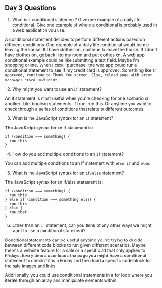 ## Day 3 Questions

1. What is a conditional statement? Give one example of a daily life conditional. Give one example of where a conditional is probably used in a web application you use.

A conditional statement decides to perform different actions based on different conditions. One example of a daily life
conditional would be me leaving the house. If I have clothes on, continue to leave the house. If I don't have clothes on, go back into my room and put clothes on. A web app conditional example could be like submitting a text field. Maybe I'm shopping online. When I click "purchase" the web app could run a conditional statement to see if my credit card is approved. Something like `If approved, continue to Thank You screen. Else, reload page with error message: "Card Declined"`.

2. Why might you want to use an `if` statement?

An if statement is most useful when you're checking for one scenario or another. Like boolean statements: if true, run this. Or anytime you want to check through a series of conditions that relate to different outcomes.

3. What is the JavaScript syntax for an `if` statement?

The JavaScript syntax for an if statement is:
```
if (condition === something) {
  run this
}
```

4. How do you add multiple conditions to an `if` statement?

You can add multiple conditions to an if statement with `else if` and `else`.

5. What is the JavaScript syntax for an `if/else` statement?

The JavaScript syntax for an if/else statement is:

```
if (condition === something) {
  run this
} else if (condition === something else) {
  run this
} else {
  run that
}
```

6. Other than an `if` statement, can you think of any other ways we might want to use a conditional statement?

Conditional statements can be useful anytime you're trying to decide between different code blocks to run given different scenarios. Maybe there's a website feature for a sale or a specific ad that only applies to Fridays. Every time a user loads the page you might have a conditional statement to check if it is a Friday and then load a specific code block for the sale images and links.

Additionally, you could use conditional statements in a for loop where you iterate through an array and manipulate elements within.
